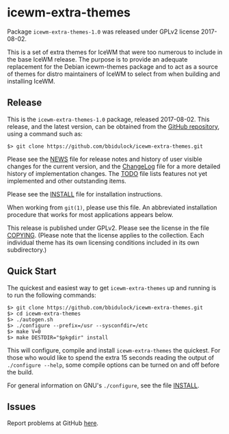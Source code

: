 [icewm-extra-themes -- read me first file.  @DATE]: #

icewm-extra-themes
===============

Package `icewm-extra-themes-1.0` was released under GPLv2 license 2017-08-02.

This is a set of extra themes for IceWM that were too numerous to
include in the base IceWM release.  The purpose is to provide an
adequate replacement for the Debian icewm-themes package and to act
as a source of themes for distro maintainers of IceWM to select from
when building and installing IceWM.

Release
-------

This is the `icewm-extra-themes-1.0` package, released 2017-08-02.  This
release, and the latest version, can be obtained from the [GitHub
repository][1], using a command such as:

    $> git clone https://github.com/bbidulock/icewm-extra-themes.git

Please see the [NEWS][2] file for release notes and history of user
visible changes for the current version, and the [ChangeLog][3]
file for a more detailed history of implementation changes.  The
[TODO][4] file lists features not yet implemented and other
outstanding items.

Please see the [INSTALL][5] file for installation instructions.

When working from `git(1)`, please use this file.  An abbreviated
installation procedure that works for most applications appears below.

This release is published under GPLv2.  Please see the license in
the file [COPYING][6].  (Please note that the license applies to the
collection.  Each individual theme has its own licensing conditions
included in its own subdirectory.)



Quick Start
-----------

The quickest and easiest way to get `icewm-extra-themes` up and running
is to run the following commands:

    $> git clone https://github.com/bbidulock/icewm-extra-themes.git
    $> cd icewm-extra-themes
    $> ./autogen.sh
    $> ./configure --prefix=/usr --sysconfdir=/etc
    $> make V=0
    $> make DESTDIR="$pkgdir" install

This will configure, compile and install `icewm-extra-themes` the quickest.
For those who would like to spend the extra 15 seconds reading
the output of `./configure --help`, some compile options can be
turned on and off before the build.

For general information on GNU's `./configure`, see the file
[INSTALL][5].


Issues
------

Report problems at GitHub [here][7].



[1]: https://github.com/bbidulock/icewm-extra-themes
[2]: NEWS
[3]: ChangeLog
[4]: TODO
[5]: INSTALL
[6]: COPYING
[7]: https://github.com/bbidulock/icewm-extra-themes/issues

[ vim: set ft=markdown sw=4 tw=72 nocin nosi fo+=tcqlorn spell: ]: #
